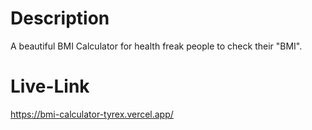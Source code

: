 # Description

A beautiful BMI Calculator for health freak people to check their "BMI".

# Live-Link

https://bmi-calculator-tyrex.vercel.app/
